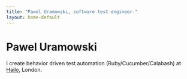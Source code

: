```yaml
---
title: "Pawel Uramowski, software test engineer."
layout: home-default
---
```


# Pawel Uramowski

I create behavior driven test automation (Ruby/Cucumber/Calabash) at [Hailo](https://www.hailocab.com), London.
